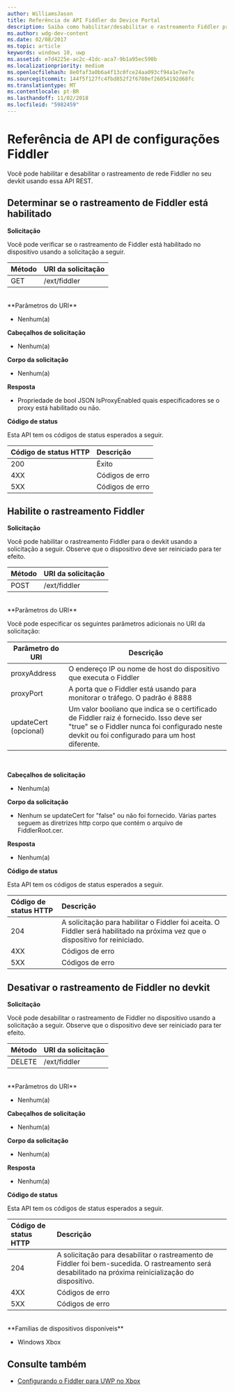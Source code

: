 ```yaml
---
author: WilliamsJason
title: Referência de API Fiddler do Device Portal
description: Saiba como habilitar/desabilitar o rastreamento Fiddler programaticamente.
ms.author: wdg-dev-content
ms.date: 02/08/2017
ms.topic: article
keywords: windows 10, uwp
ms.assetid: e7d4225e-ac2c-41dc-aca7-9b1a95ec590b
ms.localizationpriority: medium
ms.openlocfilehash: 8e0faf3a0b6a4f13c0fce24aa093cf94a1e7ee7e
ms.sourcegitcommit: 144f5f127fc4fbd852f2f6780ef26054192d68fc
ms.translationtype: MT
ms.contentlocale: pt-BR
ms.lasthandoff: 11/02/2018
ms.locfileid: "5982459"
---
```

# <a name="fiddler-settings-api-reference"></a>Referência de API de configurações Fiddler   
Você pode habilitar e desabilitar o rastreamento de rede Fiddler no seu devkit usando essa API REST.

## <a name="determine-if-fiddler-tracing-is-enabled"></a>Determinar se o rastreamento de Fiddler está habilitado

**Solicitação**

Você pode verificar se o rastreamento de Fiddler está habilitado no dispositivo usando a solicitação a seguir.

Método      | URI da solicitação
:------     | :-----
GET | /ext/fiddler
<br />
**Parâmetros do URI**

- Nenhum(a)

**Cabeçalhos de solicitação**

- Nenhum(a)

**Corpo da solicitação**   

- Nenhum(a)

**Resposta**   

- Propriedade de bool JSON IsProxyEnabled quais especificadores se o proxy está habilitado ou não.

**Código de status**

Esta API tem os códigos de status esperados a seguir.

Código de status HTTP      | Descrição
:------     | :-----
200 | Êxito
4XX | Códigos de erro
5XX | Códigos de erro

## <a name="enable-fiddler-tracing"></a>Habilite o rastreamento Fiddler

**Solicitação**

Você pode habilitar o rastreamento Fiddler para o devkit usando a solicitação a seguir.  Observe que o dispositivo deve ser reiniciado para ter efeito.

Método      | URI da solicitação
:------     | :-----
POST | /ext/fiddler
<br />
**Parâmetros do URI**

Você pode especificar os seguintes parâmetros adicionais no URI da solicitação:

| Parâmetro do URI      | Descrição     | 
| ------------------ |-----------------|
| proxyAddress       | O endereço IP ou nome de host do dispositivo que executa o Fiddler |
| proxyPort          | A porta que o Fiddler está usando para monitorar o tráfego. O padrão é 8888 |
| updateCert (opcional)| Um valor booliano que indica se o certificado de Fiddler raiz é fornecido. Isso deve ser "true" se o Fiddler nunca foi configurado neste devkit ou foi configurado para um host diferente.  |
<br>

**Cabeçalhos de solicitação**

- Nenhum(a)

**Corpo da solicitação**

- Nenhum se updateCert for "false" ou não foi fornecido. Várias partes seguem as diretrizes http corpo que contém o arquivo de FiddlerRoot.cer.

**Resposta**   

- Nenhum(a)  

**Código de status**

Esta API tem os códigos de status esperados a seguir.

Código de status HTTP      | Descrição
:------     | :-----
204 | A solicitação para habilitar o Fiddler foi aceita. O Fiddler será habilitado na próxima vez que o dispositivo for reiniciado.
4XX | Códigos de erro
5XX | Códigos de erro

## <a name="disable-fiddler-tracing-on-the-devkit"></a>Desativar o rastreamento de Fiddler no devkit

**Solicitação**

Você pode desabilitar o rastreamento de Fiddler no dispositivo usando a solicitação a seguir. Observe que o dispositivo deve ser reiniciado para ter efeito.

Método      | URI da solicitação
:------     | :-----
DELETE | /ext/fiddler
<br />
**Parâmetros do URI**

- Nenhum(a)

**Cabeçalhos de solicitação**

- Nenhum(a)

**Corpo da solicitação**   

- Nenhum(a)

**Resposta**   

- Nenhum(a) 

**Código de status**

Esta API tem os códigos de status esperados a seguir.

Código de status HTTP      | Descrição
:------     | :-----
204 | A solicitação para desabilitar o rastreamento de Fiddler foi bem-sucedida. O rastreamento será desabilitado na próxima reinicialização do dispositivo.
4XX | Códigos de erro
5XX | Códigos de erro

<br />
**Famílias de dispositivos disponíveis**

* Windows Xbox

## <a name="see-also"></a>Consulte também
- [Configurando o Fiddler para UWP no Xbox](uwp-fiddler.md)

